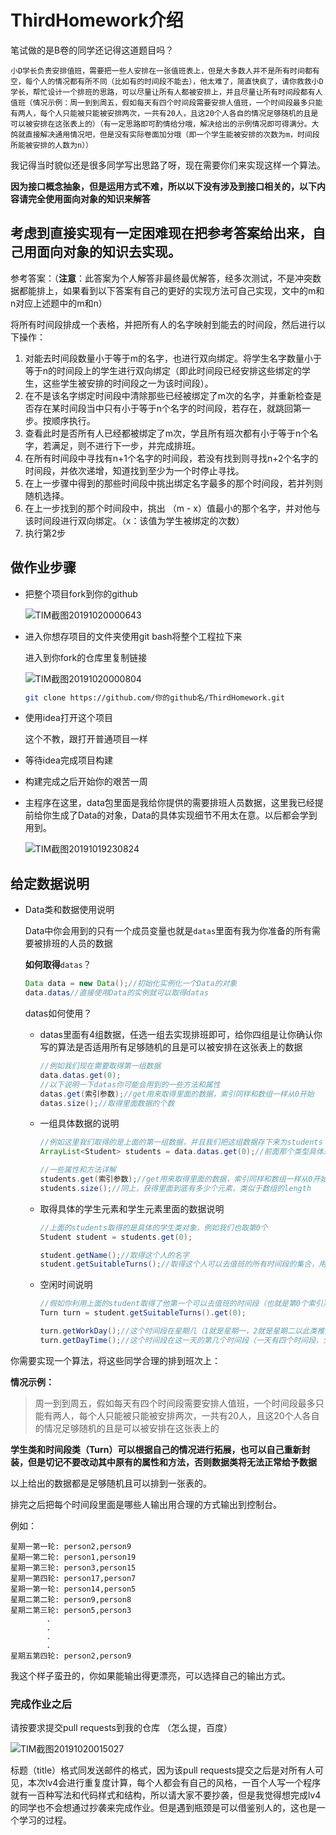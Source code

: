 # ThirdHomework介绍
笔试做的是B卷的同学还记得这道题目吗？

`小D学长负责安排值班，需要把一些人安排在一张值班表上，但是大多数人并不是所有时间都有空，每个人的情况都有所不同（比如有的时间段不能去），他太难了，简直快疯了，请你救救小D学长，帮忙设计一个排班的思路，可以尽量让所有人都被安排上，并且尽量让所有时间段都有人值班（情况示例：周一到到周五，假如每天有四个时间段需要安排人值班，一个时间段最多只能有两人，每个人只能被只能被安排两次，一共有20人，且这20个人各自的情况足够随机的且是可以被安排在这张表上的）（有一定思路即可酌情给分哦，解决给出的示例情况即可得满分。大鸽就直接解决通用情况吧，但是没有实际卷面加分哦（即一个学生能被安排的次数为m，时间段所能被安排的人数为n））`

我记得当时貌似还是很多同学写出思路了呀，现在需要你们来实现这样一个算法。

**因为接口概念抽象，但是运用方式不难，所以以下没有涉及到接口相关的，以下内容请完全使用面向对象的知识来解答**



## 考虑到直接实现有一定困难现在把参考答案给出来，自己用面向对象的知识去实现。

 

参考答案：（**注意**：此答案为个人解答非最终最优解答，经多次测试，不是冲突数据都能排上，如果看到以下答案有自己的更好的实现方法可自己实现，文中的m和n对应上述题中的m和n）

将所有时间段排成一个表格，并把所有人的名字映射到能去的时间段，然后进行以下操作：

1. 对能去时间段数量小于等于m的名字，也进行双向绑定。将学生名字数量小于等于n的时间段上的学生进行双向绑定（即此时间段已经安排这些绑定的学生，这些学生被安排的时间段之一为该时间段）。
2. 在不是该名字绑定时间段中清除那些已经被绑定了m次的名字，并重新检查是否存在某时间段当中只有小于等于n个名字的时间段，若存在，就跳回第一步。按顺序执行。
3. 查看此时是否所有人已经都被绑定了m次，学且所有班次都有小于等于n个名字，若满足，则不进行下一步，并完成排班。
4. 在所有时间段中寻找有n+1个名字的时间段，若没有找到则寻找n+2个名字的时间段，并依次递增，知道找到至少为一个时停止寻找。
5. 在上一步骤中得到的那些时间段中挑出绑定名字最多的那个时间段，若并列则随机选择。
6. 在上一步找到的那个时间段中，挑出  （m - x）值最小的那个名字，并对他与该时间段进行双向绑定。（x：该值为学生被绑定的次数）
7. 执行第2步





## 做作业步骤

* 把整个项目fork到你的github

  ![TIM截图20191020000643](README/TIM截图20191020000643.png)

* 进入你想存项目的文件夹使用git bash将整个工程拉下来

  进入到你fork的仓库里复制链接

  ![TIM截图20191020000804](README/TIM截图20191020000804.png)

  ```bash
  git clone https://github.com/你的github名/ThirdHomework.git
  ```

* 使用idea打开这个项目

  这个不教，跟打开普通项目一样

* 等待idea完成项目构建

* 构建完成之后开始你的艰苦一周

* 主程序在这里，data包里面是我给你提供的需要排班人员数据，这里我已经提前给你生成了Data的对象，Data的具体实现细节不用太在意。以后都会学到用到。

  ![TIM截图20191019230824](README/TIM截图20191019230824.png)

## 给定数据说明

* Data类和数据使用说明

  Data中你会用到的只有一个成员变量也就是`datas`里面有我为你准备的所有需要被排班的人员的数据

  **如何取得**`datas`？

  ```java
  Data data = new Data();//初始化实例化一个Data的对象
  data.datas//直接使用Data的实例就可以取得datas
  ```

  datas如何使用？

  * datas里面有4组数据，任选一组去实现排班即可，给你四组是让你确认你写的算法是否适用所有足够随机的且是可以被安排在这张表上的数据

    ```java
    //例如我们现在需要取得第一组数据
    data.datas.get(0);
    //以下说明一下datas你可能会用到的一些方法和属性
    datas.get(索引参数);//get用来取得里面的数据，索引同样和数组一样从0开始
    datas.size();//取得里面数据的个数
    ```

  * 一组具体数据的说明

    ```java
    //例如这里我们取得的是上面的第一组数据，并且我们把这组数据存下来为students
    ArrayList<Student> students = data.datas.get(0);//前面那个类型具体是什么可以不用在意，自己感兴趣可以去了解，这其实就是你们上一个作业里那个可以自动扩张的动态数组，只是现在里面的数据类型是Student
    
    //一些属性和方法详解
    students.get(索引参数);//get用来取得里面的数据，索引同样和数组一样从0开始
    students.size();//同上，获得里面到底有多少个元素，类似于数组的length
    ```

  * 取得具体的学生元素和学生元素里面的数据说明

    ```java
    //上面的students取得的是具体的学生类对象，例如我们也取第0个
    Student student = students.get(0);
    
    student.getName();//取得这个人的名字
    student.getSuitableTurns();//取得这个人可以去值班的所有时间段的集合，用法同上
    ```

  * 空闲时间说明

    ```java
    //假如你利用上面的student取得了他第一个可以去值班的时间段（也就是第0个索引）
    Turn turn = student.getSuitableTurns().get(0);
    
    turn.getWorkDay();//这个时间段在星期几（1就是星期一，2就是星期二以此类推）
    turn.getDayTime();//这个时间段在这一天的第几个时间段（一天有四个时间段，分别是1，2，3，4）
    
    ```



你需要实现一个算法，将这些同学合理的排到班次上：

**情况示例：**

> 周一到到周五，假如每天有四个时间段需要安排人值班，一个时间段最多只能有两人，每个人只能被只能被安排两次，一共有20人，且这20个人各自的情况足够随机的且是可以被安排在这张表上的

**学生类和时间段类（Turn）可以根据自己的情况进行拓展，也可以自己重新封装，但是切记不要改动其中原有的属性和方法，否则数据类将无法正常给予数据**

以上给出的数据都是足够随机且可以排到一张表的。

排完之后把每个时间段里面是哪些人输出用合理的方式输出到控制台。

例如：

```tiki wiki
星期一第一轮: person2,person9
星期一第二轮: person1,person19
星期一第三轮: person3,person15
星期一第四轮: person17,person7
星期一第一轮: person14,person5
星期二第二轮: person9,person8
星期二第三轮: person5,person3
		.
		.
		.
		.
星期五第四轮: person2,person9
```

我这个样子蛮丑的，你如果能输出得更漂亮，可以选择自己的输出方式。

### 完成作业之后

请按要求提交pull requests到我的仓库 （怎么提，百度）

![TIM截图20191020015027](README/TIM截图20191020015027-1571507477170.png)

标题（title）格式同发送邮件的格式，因为该pull requests提交之后是对所有人可见，本次lv4会进行重复度计算，每个人都会有自己的风格，一百个人写一个程序就有一百种写法和代码样式和结构，所以请大家不要抄袭，但是我觉得想完成lv4的同学也不会想通过抄袭来完成作业。但是遇到瓶颈是可以借鉴别人的，这也是一个学习的过程。